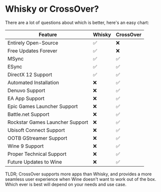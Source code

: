 # Whisky or CrossOver?

There are a lot of questions about which is better, here's an easy chart:

| Feature                         | Whisky  | CrossOver  |
|---------------------------------|---------|------------|
| Entirely Open-Source            | ✅      | ❌         |
| Free Updates Forever            | ✅      | ❌         |
| MSync                           | ✅      | ✅         |
| ESync                           | ✅      | ✅         |
| DirectX 12 Support              | ✅      | ✅         |
| Automated Installation          | ❌      | ✅         |
| Denuvo Support                  | ❌      | ✅         |
| EA App Support                  | ❌      | ✅         |
| Epic Games Launcher Support     | ❌      | ✅         |
| Battle.net Support              | ❌      | ✅         |
| Rockstar Games Launcher Support | ❌      | ✅         |
| Ubisoft Connect Support         | ❌      | ✅         |
| OOTB GStreamer Support          | ❌      | ✅         |
| Wine 9 Support                  | ❌      | ✅         |
| Proper Technical Support        | ❌      | ✅         |
| Future Updates to Wine          | ❌      | ✅         |

TLDR; CrossOver supports more apps than Whisky, and provides a more seamless user experience when Wine doesn't want to work out of the box. Which ever is best will depend on your needs and use case. 